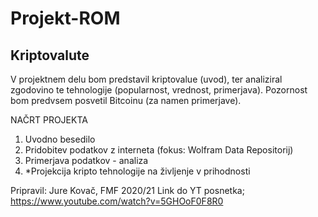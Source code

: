 # Projekt-ROM
## Kriptovalute
V projektnem delu bom predstavil kriptovalue (uvod), ter analiziral zgodovino te tehnologije (popularnost, vrednost, primerjava). Pozornost bom predvsem posvetil Bitcoinu (za namen primerjave).

NAČRT PROJEKTA
1. Uvodno besedilo
2. Pridobitev podatkov z interneta (fokus: Wolfram Data Repositorij)
3. Primerjava podatkov - analiza
4. *Projekcija kripto tehnologije na življenje v prihodnosti

Pripravil: Jure Kovač, FMF 2020/21
Link do YT posnetka; https://www.youtube.com/watch?v=5GHOoF0F8R0
